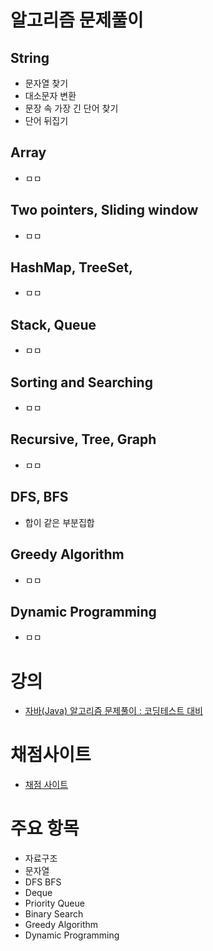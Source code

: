 # 알고리즘 문제풀이

## String

- 문자열 찾기
- 대소문자 변환
- 문장 속 가장 긴 단어 찾기
- 단어 뒤집기

## Array

- ㅁㅁ 

## Two pointers, Sliding window

- ㅁㅁ 

## HashMap, TreeSet,

- ㅁㅁ 

## Stack, Queue

- ㅁㅁ 

## Sorting and Searching

- ㅁㅁ 

## Recursive, Tree, Graph

- ㅁㅁ 

## DFS, BFS

- 합이 같은 부분집합 

## Greedy Algorithm

- ㅁㅁ 

## Dynamic Programming

- ㅁㅁ 


# 강의

- [자바(Java) 알고리즘 문제풀이 : 코딩테스트 대비](https://www.inflearn.com/course/%EC%9E%90%EB%B0%94-%EC%95%8C%EA%B3%A0%EB%A6%AC%EC%A6%98-%EB%AC%B8%EC%A0%9C%ED%92%80%EC%9D%B4-%EC%BD%94%ED%85%8C%EB%8C%80%EB%B9%84)

# 채점사이트

- [채점 사이트](https://cote.inflearn.com/contest/10/problems)

# 주요 항목

- 자료구조
- 문자열
- DFS BFS
- Deque
- Priority Queue
- Binary Search
- Greedy Algorithm
- Dynamic Programming